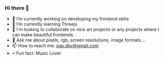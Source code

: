 ### Hi there 👋

- 🔭 I’m currently working on developing my frontend skills
- 🌱 I’m currently learning Threejs
- 👯 I'm looking to collaborate on nice art projects or any projects where I can make beautiful frontends.
- 💬 Ask me about pixels, rgb, screen resolutions, image formats ...
- 📫 How to reach me: sqp.dev@gmail.com
- ⚡ Fun fact: Music Lover
